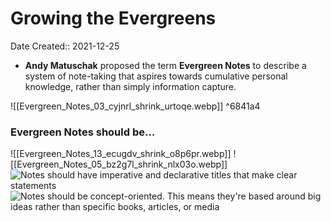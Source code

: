 # Growing the Evergreens

Date Created:: 2021-12-25


-  **Andy Matuschak** proposed the term **Evergreen Notes** to describe a system of note-taking that aspires towards cumulative personal knowledge, rather than simply information capture.

![[Evergreen_Notes_03_cyjnrl_shrink_urtoqe.webp]] ^6841a4

### Evergreen Notes should be…

![[Evergreen_Notes_13_ecugdv_shrink_o8p6pr.webp]]
![[Evergreen_Notes_05_bz2g7l_shrink_nlx03o.webp]]
![Notes should have imperative and declarative titles that make clear statements](Notes_should_have_imperative_and_declarative_titles_that_make_clear_statements.png)![Notes should be concept-oriented. This means they're based around big ideas rather than specific books, articles, or media](Notes_should_be_concept-oriented._This_means_they're_based_around_big_ideas_rather_than_specific_boo.png)